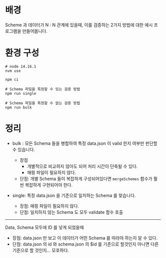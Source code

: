 
# 배경
Scheme 과 데이터가 N : N 관계에 있을때,
이를 검증하는 2가지 방법에 대한 예시 프로그램을 만들어봅니다.

# 환경 구성
```
# node 14.16.1
nvm use

npm ci

# Schema 파일을 특정할 수 있는 검증 방법
npm run single

# Schema 파일을 특정할 수 없는 검증 방법
npm run bulk
```

# 정리
- bulk : 모든 Schema 들을 병합하여 특정 data.json 이 valid 한지 여부만 판단할 수 있습니다.
  - 장점
    - 개별적으로 비교하지 않아도 되어 처리 시간이 단축될 수 있다.
    - 매핑 파일이 필요하지 않다.
  - 단점: 개별 Schema 들이 복잡하게 구성되어있다면 `mergeSchemes` 함수가 훨씬 복잡하게 구현되어야 한다.
  
- single: 특정 data.json 을 기준으로 일치하는 Schema 를 찾습니다.
  - 장점: 매핑 파일이 필요하지 않다.
  - 단점: 일치하지 않는 Schema 도 모두 validate 함수 호출

---

Data, Schema 모두에 ID 를 넣게 되었을때
- 장점: data.json 만 보고 이 데이터가 어떤 Schema 를 따라야 하는지 알 수 있다.
- 단점: data.json 의 id 와 schema.json 의 $id 를 기준으로 할것인지 아니면 다른 기준으로 할 것인지... 모호하다.


